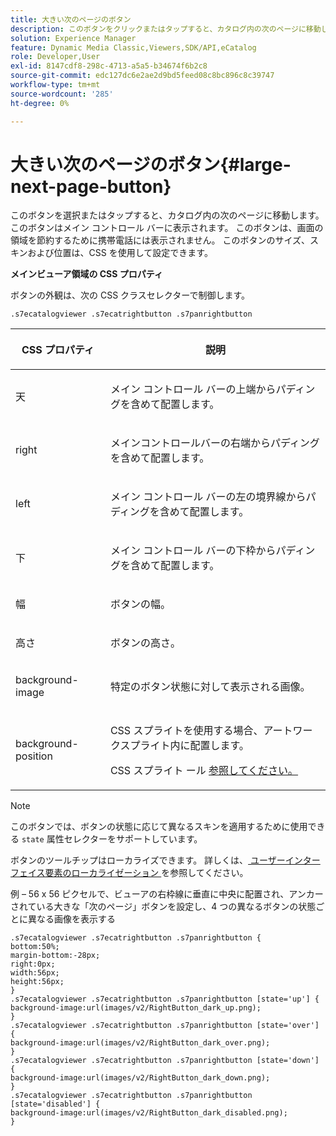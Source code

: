 ```yaml
---
title: 大きい次のページのボタン
description: このボタンをクリックまたはタップすると、カタログ内の次のページに移動します。 このボタンはメイン コントロール バーに表示されます。 このボタンは、画面の領域を節約するために携帯電話には表示されません。 このボタンのサイズ、スキンおよび位置は、CSS を使用して設定できます。
solution: Experience Manager
feature: Dynamic Media Classic,Viewers,SDK/API,eCatalog
role: Developer,User
exl-id: 8147cdf8-298c-4713-a5a5-b34674f6b2c8
source-git-commit: edc127dc6e2ae2d9bd5feed08c8bc896c8c39747
workflow-type: tm+mt
source-wordcount: '285'
ht-degree: 0%

---
```


# 大きい次のページのボタン{#large-next-page-button}

このボタンを選択またはタップすると、カタログ内の次のページに移動します。 このボタンはメイン コントロール バーに表示されます。 このボタンは、画面の領域を節約するために携帯電話には表示されません。 このボタンのサイズ、スキンおよび位置は、CSS を使用して設定できます。

<!--<a id="section_6C008EE11212461FA744F2540D38C295"></a>-->

**メインビューア領域の CSS プロパティ**

ボタンの外観は、次の CSS クラスセレクターで制御します。

`.s7ecatalogviewer .s7ecatrightbutton .s7panrightbutton`

<table id="table_94EE3F5BBE4547C0B4943471CEE7EDE4"> 
 <thead> 
  <tr> 
   <th colname="col1" class="entry"> <p> CSS プロパティ </p> </th> 
   <th colname="col2" class="entry"> <p>説明 </p> </th> 
  </tr> 
 </thead>
 <tbody> 
  <tr> 
   <td colname="col1"> <p> <span class="codeph"> 天 </span> </p> </td> 
   <td colname="col2"> <p>メイン コントロール バーの上端からパディングを含めて配置します。 </p> </td> 
  </tr> 
  <tr> 
   <td colname="col1"> <p> <span class="codeph"> right </span> </p> </td> 
   <td colname="col2"> <p>メインコントロールバーの右端からパディングを含めて配置します。 </p> </td> 
  </tr> 
  <tr> 
   <td colname="col1"> <p> <span class="codeph"> left </span> </p> </td> 
   <td colname="col2"> <p>メイン コントロール バーの左の境界線からパディングを含めて配置します。 </p> </td> 
  </tr> 
  <tr> 
   <td colname="col1"> <p> <span class="codeph"> 下 </span> </p> </td> 
   <td colname="col2"> <p>メイン コントロール バーの下枠からパディングを含めて配置します。 </p> </td> 
  </tr> 
  <tr> 
   <td colname="col1"> <p> <span class="codeph"> 幅 </span> </p> </td> 
   <td colname="col2"> <p>ボタンの幅。 </p> </td> 
  </tr> 
  <tr> 
   <td colname="col1"> <p> <span class="codeph"> 高さ </span> </p> </td> 
   <td colname="col2"> <p>ボタンの高さ。 </p> </td> 
  </tr> 
  <tr> 
   <td colname="col1"> <p> <span class="codeph"> background-image </span> </p> </td> 
   <td colname="col2"> <p>特定のボタン状態に対して表示される画像。 </p> </td> 
  </tr> 
  <tr> 
   <td colname="col1"> <p> <span class="codeph"> background-position </span> </p> </td> 
   <td colname="col2"> <p> CSS スプライトを使用する場合、アートワークスプライト内に配置します。 </p> <p>CSS スプライト </a> ール <a href="../../../c-html5-s7-aem-asset-viewers/c-html5-20-ecatalog-viewer-about/c-html5-20-ecatalog-viewer-customizingviewer/c-html5-20-ecatalog-viewer-customizingviewer.md#section-9d570f95eb2443aca74c1b02f6e89aff" format="dita" scope="local"> 参照してください。 </p> </td> 
  </tr> 
 </tbody> 
</table>

>[!NOTE]
>
>このボタンでは、ボタンの状態に応じて異なるスキンを適用するために使用できる `state` 属性セレクターをサポートしています。

ボタンのツールチップはローカライズできます。 詳しくは、[ ユーザーインターフェイス要素のローカライゼーション ](../../../c-html5-s7-aem-asset-viewers/c-html5-20-ecatalog-viewer-about/c-html5-20-ecatalog-viewer-localization.md#concept-cbfc39344c494eb7b9f6a272cff0cc74) を参照してください。

例 – 56 x 56 ピクセルで、ビューアの右枠線に垂直に中央に配置され、アンカーされている大きな「次のページ」ボタンを設定し、4 つの異なるボタンの状態ごとに異なる画像を表示する

```
.s7ecatalogviewer .s7ecatrightbutton .s7panrightbutton { 
bottom:50%; 
margin-bottom:-28px; 
right:0px; 
width:56px; 
height:56px; 
} 
.s7ecatalogviewer .s7ecatrightbutton .s7panrightbutton [state='up'] { 
background-image:url(images/v2/RightButton_dark_up.png); 
} 
.s7ecatalogviewer .s7ecatrightbutton .s7panrightbutton [state='over'] {  
background-image:url(images/v2/RightButton_dark_over.png); 
} 
.s7ecatalogviewer .s7ecatrightbutton .s7panrightbutton [state='down'] {  
background-image:url(images/v2/RightButton_dark_down.png); 
} 
.s7ecatalogviewer .s7ecatrightbutton .s7panrightbutton [state='disabled'] { 
background-image:url(images/v2/RightButton_dark_disabled.png); 
}
```
